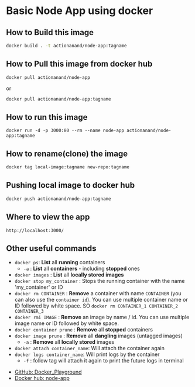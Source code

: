 # Basic Node App using docker

## How to Build this image
```bash
docker build . -t actionanand/node-app:tagname
```

## How to Pull this image from docker hub
```shell
docker pull actionanand/node-app
```
or
```bash
docker pull actionanand/node-app:tagname
```

## How to run this image

```shell
docker run -d -p 3000:80 --rm --name node-app actionanand/node-app:tagname
```

## How to rename(clone) the image
```bash
docker tag local-image:tagname new-repo:tagname
```

## Pushing local image to docker hub
```bash
docker push actionanand/node-app:tagname
```

## Where to view the app

```
http://localhost:3000/
```

## Other useful commands

* `docker ps`: **List** all **running** containers
  * `-a` : **List** all **containers** - including **stopped** ones
* `docker images` : **List** all **locally stored images**
* `docker stop my_container` : Stops the running container with the name 'my_container' or ID
* `docker rm CONTAINER` : **Remove** a container with name `CONTAINER` (you can also use the
`container id`). You can use multiple container name or ID followed by white space. SO `docker rm CONTAINER_1 CONTAINER_2 CONTAINER_3`
* `docker rmi IMAGE` : **Remove** an image by name / id. You can use multiple image name or ID followed by white space.
* `docker container prune` : **Remove** all **stopped** containers
* `docker image prune` : **Remove** all **dangling** images (untagged images)
  * `-a` : **Remove** all **locally stored** images
* `docker attach container_name`: Will attach the container again
* `docker logs container_name`: Will print logs by the container
  * `-f` : follow tag will attach it again to print the future logs in terminal

- [GitHub: Docker_Playground](https://github.com/actionanand/docker_playground)
- [Docker hub: node-app](https://hub.docker.com/r/actionanand/node-app)